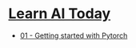 # [Learn AI Today](http://learn-ai-today.com)

* [01 - Getting started with Pytorch](https://towardsdatascience.com/learn-ai-today-01-getting-started-with-pytorch-2e3ba25a518?source=github)
